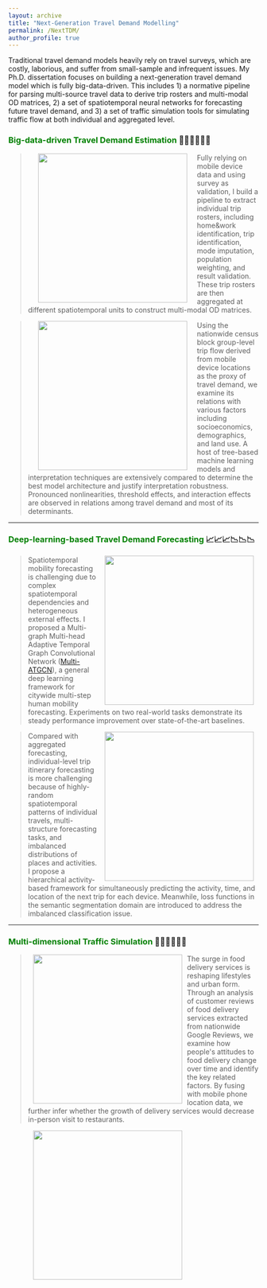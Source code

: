 ```yaml
---
layout: archive
title: "Next-Generation Travel Demand Modelling"
permalink: /NextTDM/
author_profile: true
---
```


Traditional travel demand models heavily rely on travel surveys, which are costly, laborious, and suffer from
small-sample and infrequent issues.
My Ph.D. dissertation focuses on building a next-generation travel demand model which is fully big-data-driven.
This includes 1) a normative pipeline for parsing multi-source travel data to derive trip rosters and 
multi-modal OD matrices, 2) a set of spatiotemporal neural networks for forecasting future travel demand, and 3) 
a set of traffic simulation tools for simulating traffic flow at both individual and aggregated level.

### <span style="color: green"> Big-data-driven Travel Demand Estimation </span> 📑📑📑🚩🚩🚩

> <a href="https://drum.lib.umd.edu/items/4be96816-0aaf-4d4d-a1f0-11593c284d8b"><img style="float: left" src="https://songhuahu-umd.github.io/images/FFF1.png" width="300" hspace="20"></a> 
Fully relying on mobile device data and using survey as validation, I build a pipeline to extract individual trip rosters, including 
home&work identification, trip identification, mode imputation, population weighting, and result validation. 
These trip rosters are then aggregated at different spatiotemporal units to construct multi-modal OD matrices.

> <a href="https://www.sciencedirect.com/science/article/pii/S0965856423001635"><img style="float: left" src="https://songhuahu-umd.github.io/images/FF12.png" width="300" hspace="20"></a>
Using the nationwide census block group-level trip flow derived from mobile device locations as the proxy of travel demand, 
we examine its relations with various factors including socioeconomics, demographics, and land use. 
A host of tree-based machine learning models and interpretation techniques are extensively compared to determine the 
best model architecture and justify interpretation robustness. Pronounced nonlinearities, threshold effects, and interaction effects 
are observed in relations among travel demand and most of its determinants.

---

### <span style="color: green"> Deep-learning-based Travel Demand Forecasting </span> 📈📈📈📉📉📉

> <a href="https://senseable.mit.edu/"><img style="float: right" src="https://songhuahu-umd.github.io/images/FF2.png" width="300" hspace="10"></a>
Spatiotemporal mobility forecasting is challenging due to complex spatiotemporal dependencies and heterogeneous external
effects. I proposed a Multi-graph Multi-head Adaptive Temporal Graph Convolutional Network ([Multi-ATGCN](https://github.com/SonghuaHu-UMD/MultiSTGraph)),
a general deep learning framework for citywide multi-step human mobility forecasting.
Experiments on two real-world tasks demonstrate its steady performance improvement over state-of-the-art baselines.

> <a href="https://senseable.mit.edu/"><img style="float: right" src="https://songhuahu-umd.github.io/images/FF16.gif" width="300" hspace="10"></a>
Compared with aggregated forecasting, individual-level trip itinerary forecasting is more challenging 
because of highly-random spatiotemporal patterns of individual travels, multi-structure forecasting tasks, and imbalanced distributions of places and activities.
I propose a hierarchical activity-based framework for simultaneously predicting the activity, time, and location of
the next trip for each device. Meanwhile, loss functions in the semantic segmentation domain are introduced to address the imbalanced classification issue.
---

### <span style="color: green"> Multi-dimensional Traffic Simulation </span>🚦🚦🚦🚗🚗🚗

> <a href="https://senseable.mit.edu/"><img style="float: left" src="https://songhuahu-umd.github.io/images/FF62.gif" width="300" hspace="10"></a>
The surge in food delivery services is reshaping lifestyles and urban form.
Through an analysis of customer reviews of food delivery services extracted from nationwide Google Reviews, 
we examine how people's attitudes to food delivery change over time and identify the key related factors. 
By fusing with mobile phone location data, we further infer whether the growth of delivery services would decrease in-person visit to restaurants.

> <a href="https://senseable.mit.edu/"><img style="float: left" src="https://songhuahu-umd.github.io/images/FF61.gif" width="300" hspace="10"></a>
